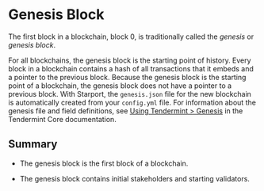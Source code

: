 # Genesis Block

The first block in a blockchain, block 0, is traditionally called the _genesis_ or _genesis block_.

For all blockchains, the genesis block is the starting point of history. Every block in a blockchain contains a hash of all transactions that it embeds and a pointer to the previous block. Because the genesis block is the starting point of a blockchain, the genesis block does not have a pointer to a previous block. With Starport, the `genesis.json` file for the new blockchain is automatically created from your `config.yml` file. For information about the genesis file and field definitions, see [Using Tendermint > Genesis](https://docs.tendermint.com/master/tendermint-core/using-tendermint.html#genesis) in the Tendermint Core documentation.

## Summary

- The genesis block is the first block of a blockchain.

- The genesis block contains initial stakeholders and starting validators.
